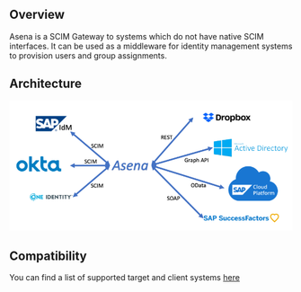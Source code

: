 ## Overview

Asena is a SCIM Gateway to systems which do not have native SCIM interfaces. It can be used as a middleware for identity management systems to provision users and group assignments.

## Architecture
![image](https://raw.githubusercontent.com/exAphex/asena/master/assets/architecture.png)

## Compatibility
You can find a list of supported target and client systems [here](https://github.com/exAphex/asena/wiki/Compatibility)
